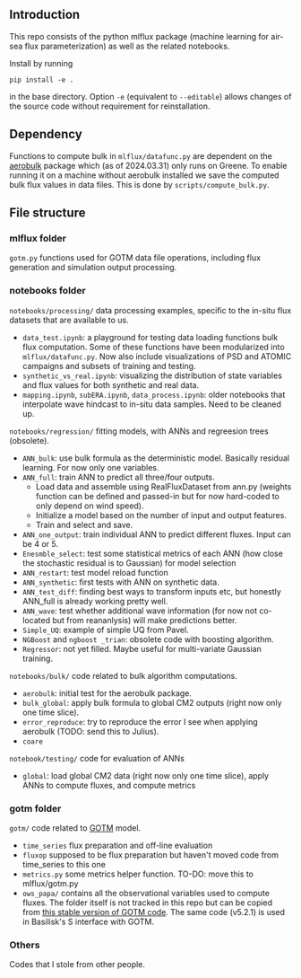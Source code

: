 ## Introduction
This repo consists of the python mlflux package (machine learning for air-sea flux parameterization) as well as the related notebooks. 

Install by running 

`pip install -e .`

in the base directory. Option `-e` (equivalent to `--editable`) allows changes of the source code without requirement for reinstallation.

## Dependency
Functions to compute bulk in `mlflux/datafunc.py` are dependent on the [aerobulk](https://github.com/jbusecke/aerobulk-python) package which (as of 2024.03.31) only runs on Greene. To enable running it on a machine without aerobulk installed we save the computed bulk flux values in data files. This is done by `scripts/compute_bulk.py`.

## File structure

### mlflux folder
`gotm.py` functions used for GOTM data file operations, including flux generation and simulation output processing.

### notebooks folder
`notebooks/processing/` data processing examples, specific to the in-situ flux datasets that are available to us. 

* `data_test.ipynb`: a playground for testing data loading functions bulk flux computation. Some of these functions have been modularized into `mlflux/datafunc.py`. Now also include visualizations of PSD and ATOMIC campaigns and subsets of training and testing.
* `synthetic_vs_real.ipynb`: visualizing the distribution of state variables and flux values for both synthetic and real data. 
* `mapping.ipynb`, `subERA.ipynb`, `data_process.ipynb`: older notebooks that interpolate wave hindcast to in-situ data samples. Need to be cleaned up.

`notebooks/regression/` fitting models, with ANNs and regreesion trees (obsolete).

* `ANN_bulk`: use bulk formula as the deterministic model. Basically residual learning. For now only one variables.
* `ANN_full`: train ANN to predict all three/four outputs.
    * Load data and assemble using RealFluxDataset from ann.py (weights function can be defined and passed-in but for now hard-coded to only depend on wind speed).
    * Initialize a model based on the number of input and output features.
    * Train and select and save.
* `ANN_one_output`: train individual ANN to predict different fluxes. Input can be 4 or 5.
* `Enesmble_select`: test some statistical metrics of each ANN (how close the stochastic residual is to Gaussian) for model selection
* `ANN_restart`: test model reload function
* `ANN_synthetic`: first tests with ANN on synthetic data.
* `ANN_test_diff`: finding best ways to transform inputs etc, but honestly ANN_full is already working pretty well.
* `ANN_wave`: test whether additional wave information (for now not co-located but from reananlysis) will make predictions better.
* `Simple_UQ`: example of simple UQ from Pavel.
* `NGBoost` and `ngboost _trian`: obsolete code with boosting algorithm.
* `Regressor`: not yet filled. Maybe useful for multi-variate Gaussian training.

`notebooks/bulk/` code related to bulk algorithm computations.

* `aerobulk`: initial test for the aerobulk package.
* `bulk_global`: apply bulk formula to global CM2 outputs (right now only one time slice).
* `error_reproduce`: try to reproduce the error I see when applying aerobulk (TODO: send this to Julius).
* `coare`

`notebook/testing/` code for evaluation of ANNs

* `global`: load global CM2 data (right now only one time slice), apply ANNs to compute fluxes, and compute metrics

### gotm folder
`gotm/` code related to [GOTM](https://gotm.net/portfolio/) model. 

* `time_series` flux preparation and off-line evaluation
* `fluxop` supposed to be flux preparation but haven't moved code from time_series to this one
* `metrics.py` some metrics helper function. TO-DO: move this to mlflux/gotm.py
* `ows_papa/` contains all the observational variables used to compute fluxes. The folder itself is not tracked in this repo but can be copied from [this stable version of GOTM code](https://github.com/gotm-model/code/archive/v5.2.1.tar.gz). The same code (v5.2.1) is used in Basilisk's S interface with GOTM.
  
### Others
Codes that I stole from other people. 


